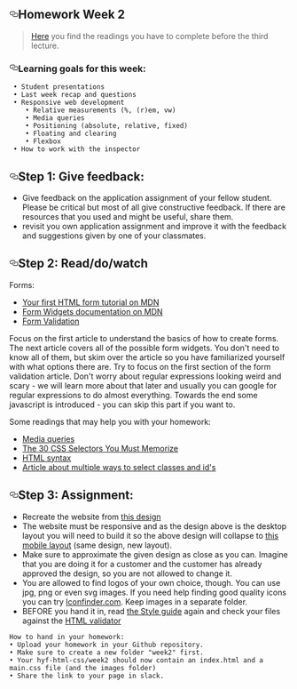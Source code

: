 <article class="markdown-body entry-content" itemprop="text"><h2><a href="#homework-week-2" aria-hidden="true" class="anchor" id="user-content-homework-week-2"><svg aria-hidden="true" class="octicon octicon-link" height="16" version="1.1" viewBox="0 0 16 16" width="16"><path fill-rule="evenodd" d="M4 9h1v1H4c-1.5 0-3-1.69-3-3.5S2.55 3 4 3h4c1.45 0 3 1.69 3 3.5 0 1.41-.91 2.72-2 3.25V8.59c.58-.45 1-1.27 1-2.09C10 5.22 8.98 4 8 4H4c-.98 0-2 1.22-2 2.5S3 9 4 9zm9-3h-1v1h1c1 0 2 1.22 2 2.5S13.98 12 13 12H9c-.98 0-2-1.22-2-2.5 0-.83.42-1.64 1-2.09V6.25c-1.09.53-2 1.84-2 3.25C6 11.31 7.55 13 9 13h4c1.45 0 3-1.69 3-3.5S14.5 6 13 6z"></path></svg></a>Homework Week 2</h2>
<blockquote>
<p><a href="/HackYourFuture-CPH/HTML-CSS/blob/master/Week2/README.md">Here</a> you find the readings you have to complete before the third lecture.</p>
</blockquote>
<h3><a href="#learning-goals-for-this-week" aria-hidden="true" class="anchor" id="user-content-learning-goals-for-this-week"><svg aria-hidden="true" class="octicon octicon-link" height="16" version="1.1" viewBox="0 0 16 16" width="16"><path fill-rule="evenodd" d="M4 9h1v1H4c-1.5 0-3-1.69-3-3.5S2.55 3 4 3h4c1.45 0 3 1.69 3 3.5 0 1.41-.91 2.72-2 3.25V8.59c.58-.45 1-1.27 1-2.09C10 5.22 8.98 4 8 4H4c-.98 0-2 1.22-2 2.5S3 9 4 9zm9-3h-1v1h1c1 0 2 1.22 2 2.5S13.98 12 13 12H9c-.98 0-2-1.22-2-2.5 0-.83.42-1.64 1-2.09V6.25c-1.09.53-2 1.84-2 3.25C6 11.31 7.55 13 9 13h4c1.45 0 3-1.69 3-3.5S14.5 6 13 6z"></path></svg></a>Learning goals for this week:</h3>
<pre><code> • Student presentations
 • Last week recap and questions
 • Responsive web development
    • Relative measurements (%, (r)em, vw)
    • Media queries
    • Positioning (absolute, relative, fixed)
    • Floating and clearing
    • Flexbox
 • How to work with the inspector
</code></pre>
<h2><a href="#step-1-give-feedback" aria-hidden="true" class="anchor" id="user-content-step-1-give-feedback"><svg aria-hidden="true" class="octicon octicon-link" height="16" version="1.1" viewBox="0 0 16 16" width="16"><path fill-rule="evenodd" d="M4 9h1v1H4c-1.5 0-3-1.69-3-3.5S2.55 3 4 3h4c1.45 0 3 1.69 3 3.5 0 1.41-.91 2.72-2 3.25V8.59c.58-.45 1-1.27 1-2.09C10 5.22 8.98 4 8 4H4c-.98 0-2 1.22-2 2.5S3 9 4 9zm9-3h-1v1h1c1 0 2 1.22 2 2.5S13.98 12 13 12H9c-.98 0-2-1.22-2-2.5 0-.83.42-1.64 1-2.09V6.25c-1.09.53-2 1.84-2 3.25C6 11.31 7.55 13 9 13h4c1.45 0 3-1.69 3-3.5S14.5 6 13 6z"></path></svg></a>Step 1: Give feedback:</h2>
<ul>
<li>Give feedback on the application assignment of your fellow student. Please be critical but most of all give constructive feedback. If there are resources that you used and might be useful, share them.</li>
<li>revisit you own application assignment and improve it with the feedback and suggestions given by one of your classmates.</li>
</ul>
<h2><a href="#step-2-readdowatch" aria-hidden="true" class="anchor" id="user-content-step-2-readdowatch"><svg aria-hidden="true" class="octicon octicon-link" height="16" version="1.1" viewBox="0 0 16 16" width="16"><path fill-rule="evenodd" d="M4 9h1v1H4c-1.5 0-3-1.69-3-3.5S2.55 3 4 3h4c1.45 0 3 1.69 3 3.5 0 1.41-.91 2.72-2 3.25V8.59c.58-.45 1-1.27 1-2.09C10 5.22 8.98 4 8 4H4c-.98 0-2 1.22-2 2.5S3 9 4 9zm9-3h-1v1h1c1 0 2 1.22 2 2.5S13.98 12 13 12H9c-.98 0-2-1.22-2-2.5 0-.83.42-1.64 1-2.09V6.25c-1.09.53-2 1.84-2 3.25C6 11.31 7.55 13 9 13h4c1.45 0 3-1.69 3-3.5S14.5 6 13 6z"></path></svg></a>Step 2: Read/do/watch</h2>
<p>Forms:</p>
<ul>
<li><a href="https://developer.mozilla.org/en-US/docs/Learn/HTML/Forms/Your_first_HTML_form" rel="nofollow">Your first HTML form tutorial on MDN</a></li>
<li><a href="https://developer.mozilla.org/en-US/docs/Learn/HTML/Forms/The_native_form_widgets" rel="nofollow">Form Widgets documentation on MDN</a></li>
<li><a href="https://css-tricks.com/form-validation-part-1-constraint-validation-html/" rel="nofollow">Form Validation</a></li>
</ul>
<p>Focus on the first article to understand the basics of how to create forms. The next article covers all of the possible form widgets. You don't need to know all of them, but skim over the article so you have familiarized yourself with what options there are. Try to focus on the first section of the form validation article. Don't worry about regular expressions looking weird and scary - we will learn more about that later and usually you can google for regular expressions to do almost everything. Towards the end some javascript is introduced - you can skip this part if you want to.</p>
<p>Some readings that may help you with your homework:</p>
<ul>
<li><a href="https://css-tricks.com/css-media-queries/" rel="nofollow">Media queries</a></li>
<li><a href="https://code.tutsplus.com/tutorials/the-30-css-selectors-you-must-memorize--net-16048" rel="nofollow">The 30 CSS Selectors You Must Memorize</a></li>
<li><a href="http://www.w3schools.com/html/html5_syntax.asp" rel="nofollow">HTML syntax</a></li>
<li><a href="https://css-tricks.com/multiple-class-id-selectors" rel="nofollow">Article about multiple ways to select classes and id's</a></li>
</ul>
<h2><a href="#step-3-assignment" aria-hidden="true" class="anchor" id="user-content-step-3-assignment"><svg aria-hidden="true" class="octicon octicon-link" height="16" version="1.1" viewBox="0 0 16 16" width="16"><path fill-rule="evenodd" d="M4 9h1v1H4c-1.5 0-3-1.69-3-3.5S2.55 3 4 3h4c1.45 0 3 1.69 3 3.5 0 1.41-.91 2.72-2 3.25V8.59c.58-.45 1-1.27 1-2.09C10 5.22 8.98 4 8 4H4c-.98 0-2 1.22-2 2.5S3 9 4 9zm9-3h-1v1h1c1 0 2 1.22 2 2.5S13.98 12 13 12H9c-.98 0-2-1.22-2-2.5 0-.83.42-1.64 1-2.09V6.25c-1.09.53-2 1.84-2 3.25C6 11.31 7.55 13 9 13h4c1.45 0 3-1.69 3-3.5S14.5 6 13 6z"></path></svg></a>Step 3: Assignment:</h2>
<ul>
<li>Recreate the website from <a href="https://imgur.com/a/1gEdR" rel="nofollow">this design</a></li>
<li>The website must be responsive and as the design above is the desktop layout you will need to build it so the above design will collapse to <a href="https://imgur.com/a/shzBr" rel="nofollow">this mobile layout</a> (same design, new layout).</li>
<li>Make sure to approximate the given design as close as you can. Imagine that you are doing it for a customer and the customer has already approved the design, so you are not allowed to change it.</li>
<li>You are allowed to find logos of your own choice, though. You can use jpg, png or even svg images. If you need help finding good quality icons you can try <a href="http://iconfinder.com" rel="nofollow">Iconfinder.com</a>. Keep images in a separate folder.</li>
<li>BEFORE you hand it in, read <a href="http://www.w3schools.com/html/html5_syntax.asp" rel="nofollow">the Style guide</a> again and check your files against the <a href="https://validator.w3.org/" rel="nofollow">HTML validator</a></li>
</ul>
<pre><code>How to hand in your homework:
• Upload your homework in your Github repository. 
• Make sure to create a new folder "week2" first. 
• Your hyf-html-css/week2 should now contain an index.html and a main.css file (and the images folder)
• Share the link to your page in slack.
</code></pre>
</article>